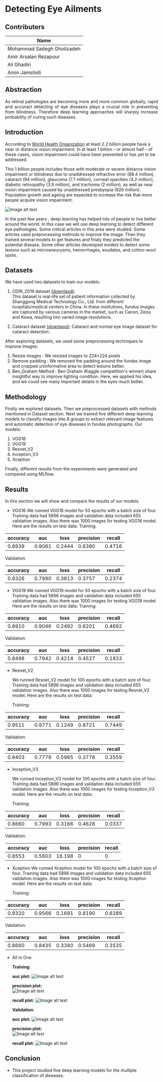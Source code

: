 # Detecting Eye Ailments

## Contributers

| Name	         |
|----------------|
| Mohammad Sadegh Gholizadeh	   |
| Amir Arsalan Rezapour |
| Ali Ghadiri	   |
| Amin Jamshidi	   |





## Abstraction
<p align="justify"> As retinal pathologies are becoming more and more common globally, rapid and accuract detecting of eye diseases plays a crucial role in preventing from blindness. Therefore deep learning approaches will sharply increase probability of curing such diseases.


## Introduction
According to [World Health Organization](https://www.who.int/news-room/fact-sheets/detail/blindness-and-visual-impairment) at least 2.2 billion people have a near or distance vision impairment. In at least 1 billion – or almost half – of these cases, vision impairment could have been prevented or has yet to be addressed.

This 1 billion people includes those with moderate or severe distance vision impairment or blindness due to unaddressed refractive error (88.4 million), cataract (94 million), glaucoma (7.7 million), corneal opacities (4.2 million), diabetic retinopathy (3.9 million), and trachoma (2 million), as well as near vision impairment caused by unaddressed presbyopia (826 million). Population growth and ageing are expected to increase the risk that more people acquire vision impairment. 

![Image alt text](/img/prev.JPG)


In the past few years , deep learning has helped lots of people to live better around the world. In this case we will use deep learning to detect different eye pathologies. Some critical articles in this area were studied.
Some articles used preprocessing methods to improve the image. Then they trained several models to get features and finaly they predicted the potential disease. Some other articles developed models to detect some lesions such as microaneurysms, hemorrhages, exudates, and cotton-wool spots.

## Datasets
We have used two datasets to train our models:
1. ODIR_2019 dataset [(downlaod)](https://odir2019.grand-challenge.org/dataset/):  
   This dataset is real-life set of patient information collected by Shanggong Medical Technology Co., Ltd. from different hospitals/medical centers in China. In these institutions, fundus images are captured by various cameras in the market, such as Canon, Zeiss and Kowa, resulting into varied image resolutions. 

2. Cataract dataset [(downlaod)](https://www.kaggle.com/jr2ngb/cataractdataset): 
     Cataract and normal eye image dataset for cataract detection.

After exploring datasets, we used some preprocessing techniques to improve images: 
1. Resize images : We resized images to 224*224 pixels
2. Remove padding : We removed the padding around the fundas image and cropped uninformative area to detect lesions better.
3. Ben_Graham Method : Ben Graham (Kaggle competition's winner) share insightful way to improve lighting condition. Here, we applied his idea, and we could see many important details in the eyes much better. 
## Methodology
Firstly we explored datasets. 
Then we preprocessed datasets with methods mentioned in Dataset section.
Next we trained five different deep learning models to classify images into 8 groups to extract relevant image features and automatic detection of eye diseases in fundas photographs. Our models: 
1. VGG16
2. VGG19
3. Resnet_V2
4. Inception_V3
5. Xception

Finally, different results from the experiments were generated and compared using MLflow.

## Results
In this section we will show and compare the results of our models.
* VGG16
   We runned VGG16 model for 50 epochs with a batch size of four. Training data had 5896 images and validation data included 655 validation images. Also there was 1000 images for testing VGG16 model.
   Here are the results on test data: 
   Training:

| accuracy | auc    | loss   | precision | recall |
| -------- | ------ | ------ | --------- | ------ |
| 0.8939   | 0.9061 | 0.2444 | 0.6380    | 0.4716 |
 
   Validation:

| accuracy | auc    | loss   | precision | recall |
| -------- | ------ | ------ | --------- | ------ |
| 0.8326   | 0.7990 | 0.3813 | 0.3757    | 0.2374 |


* VGG19
   We runned VGG19 model for 50 epochs with a batch size of four. Training data had 5896 images and validation data included 655 validation images. Also there was 1000 images for testing VGG19 model.
   Here are the results on test data: 
   Training:

| accuracy | auc    | loss   | precision | recall |
| -------- | ------ | ------ | --------- | ------ |
| 0.8910   | 0.9046 | 0.2492 | 0.6201    | 0.4692 |


   Validation:

| accuracy | auc    | loss   | precision | recall |
| -------- | ------ | ------ | --------- | ------ |
| 0.8498   | 0.7942 | 0.4214 | 0.4527    | 0.1833 |


* Resnet_V2

   We runned Resnet_V2 model for 100 epochs with a batch size of four. Training data had 5896 images and validation data included 655 validation images. Also there was 1000 images for testing Resnet_V2 model.
   Here are the results on test data:  

   Training: 

| accuracy | auc    | loss   | precision | recall |
| -------- | ------ | ------ | --------- | ------ |
| 0.9511   | 0.9771 | 0.1249 | 0.8721    | 0.7449 |

   Validation:

| accuracy | auc    | loss   | precision | recall |
| -------- | ------ | ------ | --------- | ------ |
| 0.8403   | 0.7779 | 0.5965 | 0.3778    | 0.3559 |


* Inception_V3

   We runned Inception_V3 model for 100 epochs with a batch size of four. Training data had 5896 images and validation data included 655 validation images. Also there was 1000 images for testing Inception_V3 model.
   Here are the results on test data:  

   Training: 

| accuracy | auc    | loss   | precision | recall |
| -------- | ------ | ------ | --------- | ------ |
| 0.8660   | 0.7993 | 0.3166 | 0.4628    | 0.0337 |

   Validation:

| accuracy | auc    | loss   | precision | recall |
| -------- | ------ | ------ | --------- | ------ |
| 0.8553   | 0.5603 | 16.198 | 0         | 0      |


* Xception
   We runned Xception model for 100 epochs with a batch size of four. Training data had 5896 images and validation data included 655 validation images. Also there was 1000 images for testing Xception model.
   Here are the results on test data:  

   Training:
    
| accuracy | auc    | loss   | precision | recall |
| -------- | ------ | ------ | --------- | ------ |
| 0.9320   | 0.9566 | 0.1691 | 0.8190    | 0.6289 |

   Validation:

| accuracy | auc    | loss   | precision | recall |
| -------- | ------ | ------ | --------- | ------ |
| 0.8660   | 0.8435 | 0.3380 | 0.5469    | 0.3535 |


* All in One
  
  **Training**:


  **auc plot:** 
  ![Image alt text](/img/t_auc.JPG)


  **precision plot:**  
  ![Image alt text](/img/t_precision.JPG)


  **recall plot:** 
  ![Image alt text](/img/t_recall.JPG)


   **Validation**:

     **auc plot:** 
  ![Image alt text](/img/v_auc.JPG)


  **precision plot:**  
  ![Image alt text](/img/v_precision.JPG)


  **recall plot:** 
  ![Image alt text](/img/v_recall.JPG)
## Conclusion

* This project studied five deep learning models for the multiple classification of diseases.
